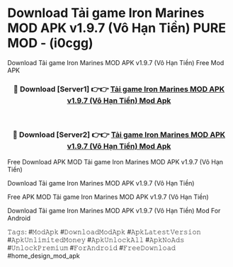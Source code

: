 # Download Tải game Iron Marines MOD APK v1.9.7 (Vô Hạn Tiền) PURE MOD - (i0cgg)
Download Tải game Iron Marines MOD APK v1.9.7 (Vô Hạn Tiền) Free Mod APK

<div align="center">
<h3>🔴 Download [Server1] 👉👉 <a href="https://apk-comot.site?title=Tải_game_Iron_Marines_MOD_APK_v1.9.7_(Vô_Hạn_Tiền)">Tải game Iron Marines MOD APK v1.9.7 (Vô Hạn Tiền) Mod Apk</a></h3><br>

<h3>🔴 Download [Server2] 👉👉 <a href="https://apk-comot.site?title=Tải_game_Iron_Marines_MOD_APK_v1.9.7_(Vô_Hạn_Tiền)">Tải game Iron Marines MOD APK v1.9.7 (Vô Hạn Tiền) Mod Apk</a></h3>
</div>


Free Download APK MOD Tải game Iron Marines MOD APK v1.9.7 (Vô Hạn Tiền)

Download Tải game Iron Marines MOD APK v1.9.7 (Vô Hạn Tiền) 

Free APK MOD Tải game Iron Marines MOD APK v1.9.7 (Vô Hạn Tiền) 

Download Tải game Iron Marines MOD APK v1.9.7 (Vô Hạn Tiền) Mod For Android

𝚃𝚊𝚐𝚜: #𝙼𝚘𝚍𝙰𝚙𝚔 #𝙳𝚘𝚠𝚗𝚕𝚘𝚊𝚍𝙼𝚘𝚍𝙰𝚙𝚔 #𝙰𝚙𝚔𝙻𝚊𝚝𝚎𝚜𝚝𝚅𝚎𝚛𝚜𝚒𝚘𝚗 #𝙰𝚙𝚔𝚄𝚗𝚕𝚒𝚖𝚒𝚝𝚎𝚍𝙼𝚘𝚗𝚎𝚢 #𝙰𝚙𝚔𝚄𝚗𝚕𝚘𝚌𝚔𝙰𝚕𝚕 #𝙰𝚙𝚔𝙽𝚘𝙰𝚍𝚜 #𝚄𝚗𝚕𝚘𝚌𝚔𝙿𝚛𝚎𝚖𝚒𝚞𝚖 #𝙵𝚘𝚛𝙰𝚗𝚍𝚛𝚘𝚒𝚍 #𝙵𝚛𝚎𝚎𝙳𝚘𝚠𝚗𝚕𝚘𝚊𝚍 #home_design_mod_apk